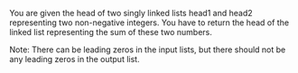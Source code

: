 You are given the head of two singly linked lists head1 and head2 representing two non-negative integers. You have to return the head of the linked list representing the sum of these two numbers.

Note: There can be leading zeros in the input lists, but there should not be any leading zeros in the output list.

